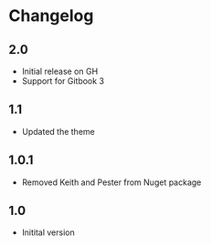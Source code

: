 # Changelog

## 2.0

* Initial release on GH
* Support for Gitbook 3

## 1.1

* Updated the theme

## 1.0.1

* Removed Keith and Pester from Nuget package

## 1.0

* Initital version
